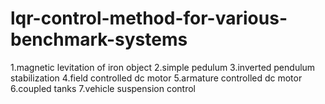 # lqr-control-method-for-various-benchmark-systems
1.magnetic levitation of iron object      2.simple pedulum        3.inverted pendulum stabilization         4.field controlled dc motor      5.armature controlled dc motor   6.coupled tanks   7.vehicle suspension control
